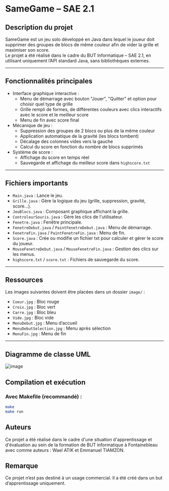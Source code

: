 # SameGame – SAE 2.1

## Description du projet

SameGame est un jeu solo développé en Java dans lequel le joueur doit supprimer des groupes de blocs de même couleur afin de vider la grille et maximiser son score.  
Le projet a été réalisé dans le cadre du BUT Informatique – SAE 2.1, en utilisant uniquement l’API standard Java, sans bibliothèques externes.

---

## Fonctionnalités principales

- Interface graphique interactive :
  - Menu de démarrage avec bouton "Jouer", "Quitter" et option pour choisir quel type de  grille
  - Grille rempli de formes, de différentes couleurs avec clics interactifs avec le score et le meilleur score
  - Menu de fin avec score final
- Mécanique de jeu :
  - Suppression des groupes de 2 blocs ou plus de la même couleur
  - Application automatique de la gravité (les blocs tombent)
  - Décalage des colonnes vides vers la gauche
  - Calcul du score en fonction du nombre de blocs supprimés
- Système de score :
  - Affichage du score en temps réel
  - Sauvegarde et affichage du meilleur score dans `highscore.txt`

---

## Fichiers importants

- `Main.java` : Lance le jeu.  
- `Grille.java` : Gère la logique du jeu (grille, suppression, gravité, score...).  
- `JeuBlocs.java` : Composant graphique affichant la grille.  
- `ControleurSouris.java` : Gère les clics de l'utilisateur.  
- `Fenetre.java` : Fenêtre principale.  
- `FenetreDebut.java` / `PaintFenetreDebut.java` : Menu de démarrage.  
- `FenetreFin.java` / `PaintFenetreFin.java` : Menu de fin.  
- `Score.java` : Crée ou modifie un fichier txt pour calculer et gérer le score du joueur.  
- `MouseFenetreDebut.java` / `MouseFenetreFin.java` : Gestion des clics sur les menus.  
- `highscore.txt` / `score.txt` : Fichiers de sauvegarde du score.

---

## Ressources

Les images suivantes doivent être placées dans un dossier `image/` :

- `Coeur.jpg` : Bloc rouge  
- `Croix.jpg` : Bloc vert  
- `Carre.jpg` : Bloc bleu  
- `Vide.jpg` : Bloc vide 
- `MenuDebut.jpg` : Menu d’accueil
- `MenuDebutSelection.jpg` : Menu après sélection
- `MenuFin.jpg` : Menu de fin
---

## Diagramme de classe UML 
![image](https://github.com/user-attachments/assets/57807fe5-bd57-42c7-881d-8957e796f07e)

## Compilation et exécution

### Avec Makefile (recommandé) :

```bash
make
make run
```

## Auteurs

Ce projet a été réalisé dans le cadre d'une situation d'apprentissage et d'évaluation au sein de la formation de BUT informatique à Fontainebleau avec comme auteurs :
Wael ATIK et Emmanuel TIAMZON.

## Remarque
Ce projet n’est pas destiné à un usage commercial. Il a été créé dans un but d’apprentissage uniquement.
